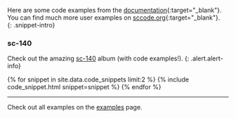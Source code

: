 Here are some code examples from the [documentation](https://doc.sccode.org){:target="_blank"}.  
You can find much more user examples on [sccode.org](https://sccode.org/){:target="_blank"}.  
{: .snippet-intro}

### sc-140

Check out the amazing [sc-140](sc-140) album (with code examples!).
{: .alert.alert-info}

{% for snippet in site.data.code_snippets limit:2 %}
  {% include code_snippet.html snippet=snippet %}
{% endfor %}

------

Check out all examples on the <a href="{{ 'examples' | relative_url }}">examples</a> page.

